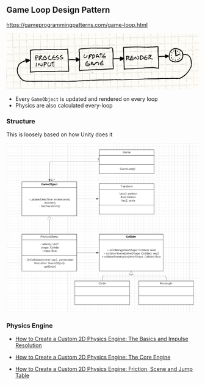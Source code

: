 ## Game Loop Design Pattern

https://gameprogrammingpatterns.com/game-loop.html

![Game Loop](img/image-20200922151742335.png)

* Every `GameObject` is updated and rendered on every loop
* Physics are also calculated every-loop

### Structure

This is loosely based on how Unity does it

![UML](img/image-20200922160120135.png)

### Physics Engine

* [How to Create a Custom 2D Physics Engine: The Basics and Impulse Resolution](https://gamedevelopment.tutsplus.com/tutorials/how-to-create-a-custom-2d-physics-engine-the-basics-and-impulse-resolution--gamedev-6331)

* [How to Create a Custom 2D Physics Engine: The Core Engine]( https://gamedevelopment.tutsplus.com/tutorials/how-to-create-a-custom-2d-physics-engine-the-core-engine--gamedev-7493)
* [How to Create a Custom 2D Physics Engine: Friction, Scene and Jump Table](https://gamedevelopment.tutsplus.com/tutorials/how-to-create-a-custom-2d-physics-engine-friction-scene-and-jump-table--gamedev-7756) 